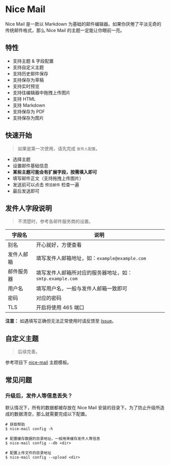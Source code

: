 # Nice Mail

Nice Mail 是一款以 Markdown 为基础的邮件编辑器。如果你厌倦了平淡无奇的传统邮件格式，那么 Nice Mail 的主题一定能让你眼前一亮。

## 特性

- 支持主题 & 字段配置
- 支持自定义主题
- 支持历史邮件保存
- 支持保存为草稿
- 支持实时预览
- 支持往编辑器中拖拽上传图片
- 支持 HTML
- 支持 Markdown
- 支持保存为 PDF
- 支持保存为图片

## 快速开始

> 如果是第一次使用，请先完成 `发件人配置`。

- 选择主题
- 设置邮件基础信息
- **某些主题可能会有扩展字段，按需填入即可**
- 填写邮件正文（支持拖拽上传图片）
- 发送前可以点击 `预览邮件` 检查一遍
- 最后发送即可

## 发件人字段说明

> 不清楚时，参考各邮件服务商的设置。

| 字段名 | 说明 |
| ------ | ----------- |
| 别名   | 开心就好，方便查看 |
| 发件人邮箱 | 填写发件人邮箱地址，如：`example@example.com` |
| 邮件服务器 | 填写发件人邮箱所对应的服务器地址，如：`smtp.example.com` |
| 用户名 | 填写用户名，一般与发件人邮箱一致即可 |
| 密码 | 对应的密码 |
| TLS | 开启将使用 465 端口 |

**注意：** 如遇填写正确但无法正常使用时请反馈至 [Issue](https://github.com/chuangker/nice-mail/issues)。

## 自定义主题

> 后续完善。

参考项目下 [nice-mail](https://github.com/chuangker/nice-mail/blob/master/templates/nice-mail) 主题模板。

## 常见问题

### 升级后，发件人等信息丢失？

默认情况下，所有的数据都被存放在 Nice Mail 安装的目录下。为了防止升级所造成的数据清空，那么就需要完成以下配置。

```shell
# 获取帮助
$ nice-mail config -h

# 配置缓存数据的目录地址，一般用来缓存发件人等信息
$ nice-mail config --db <dir>

# 配置上传文件的目录地址
$ nice-mail config --upload <dir>
```
